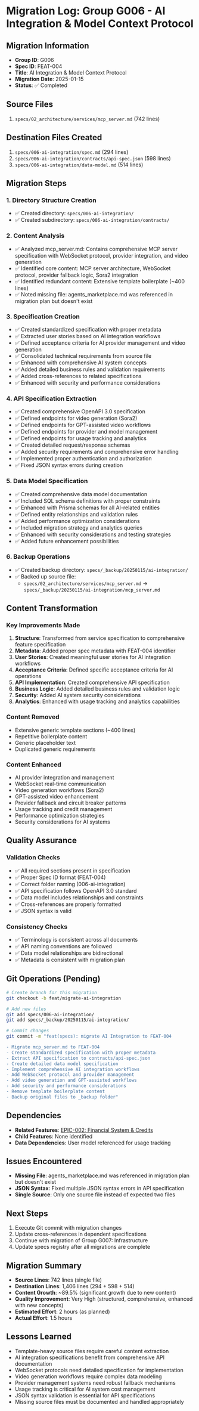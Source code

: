 # Migration Log: Group G006 - AI Integration & Model Context Protocol

## Migration Information

- **Group ID**: G006
- **Spec ID**: FEAT-004
- **Title**: AI Integration & Model Context Protocol
- **Migration Date**: 2025-01-15
- **Status**: ✅ Completed

## Source Files

1. `specs/02_architecture/services/mcp_server.md` (742 lines)

## Destination Files Created

1. `specs/006-ai-integration/spec.md` (294 lines)
2. `specs/006-ai-integration/contracts/api-spec.json` (598 lines)
3. `specs/006-ai-integration/data-model.md` (514 lines)

## Migration Steps

### 1. Directory Structure Creation

- ✅ Created directory: `specs/006-ai-integration/`
- ✅ Created subdirectory: `specs/006-ai-integration/contracts/`

### 2. Content Analysis

- ✅ Analyzed mcp_server.md: Contains comprehensive MCP server specification with WebSocket protocol, provider integration, and video generation
- ✅ Identified core content: MCP server architecture, WebSocket protocol, provider fallback logic, Sora2 integration
- ✅ Identified redundant content: Extensive template boilerplate (~400 lines)
- ✅ Noted missing file: agents_marketplace.md was referenced in migration plan but doesn't exist

### 3. Specification Creation

- ✅ Created standardized specification with proper metadata
- ✅ Extracted user stories based on AI integration workflows
- ✅ Defined acceptance criteria for AI provider management and video generation
- ✅ Consolidated technical requirements from source file
- ✅ Enhanced with comprehensive AI system concepts
- ✅ Added detailed business rules and validation requirements
- ✅ Added cross-references to related specifications
- ✅ Enhanced with security and performance considerations

### 4. API Specification Extraction

- ✅ Created comprehensive OpenAPI 3.0 specification
- ✅ Defined endpoints for video generation (Sora2)
- ✅ Defined endpoints for GPT-assisted video workflows
- ✅ Defined endpoints for provider and model management
- ✅ Defined endpoints for usage tracking and analytics
- ✅ Created detailed request/response schemas
- ✅ Added security requirements and comprehensive error handling
- ✅ Implemented proper authentication and authorization
- ✅ Fixed JSON syntax errors during creation

### 5. Data Model Specification

- ✅ Created comprehensive data model documentation
- ✅ Included SQL schema definitions with proper constraints
- ✅ Enhanced with Prisma schemas for all AI-related entities
- ✅ Defined entity relationships and validation rules
- ✅ Added performance optimization considerations
- ✅ Included migration strategy and analytics queries
- ✅ Enhanced with security considerations and testing strategies
- ✅ Added future enhancement possibilities

### 6. Backup Operations

- ✅ Created backup directory: `specs/_backup/20250115/ai-integration/`
- ✅ Backed up source file:
  - `specs/02_architecture/services/mcp_server.md` → `specs/_backup/20250115/ai-integration/mcp_server.md`

## Content Transformation

### Key Improvements Made

1. **Structure**: Transformed from service specification to comprehensive feature specification
2. **Metadata**: Added proper spec metadata with FEAT-004 identifier
3. **User Stories**: Created meaningful user stories for AI integration workflows
4. **Acceptance Criteria**: Defined specific acceptance criteria for AI operations
5. **API Implementation**: Created comprehensive API specification
6. **Business Logic**: Added detailed business rules and validation logic
7. **Security**: Added AI system security considerations
8. **Analytics**: Enhanced with usage tracking and analytics capabilities

### Content Removed

- Extensive generic template sections (~400 lines)
- Repetitive boilerplate content
- Generic placeholder text
- Duplicated generic requirements

### Content Enhanced

- AI provider integration and management
- WebSocket real-time communication
- Video generation workflows (Sora2)
- GPT-assisted video enhancement
- Provider fallback and circuit breaker patterns
- Usage tracking and credit management
- Performance optimization strategies
- Security considerations for AI systems

## Quality Assurance

### Validation Checks

- ✅ All required sections present in specification
- ✅ Proper Spec ID format (FEAT-004)
- ✅ Correct folder naming (006-ai-integration)
- ✅ API specification follows OpenAPI 3.0 standard
- ✅ Data model includes relationships and constraints
- ✅ Cross-references are properly formatted
- ✅ JSON syntax is valid

### Consistency Checks

- ✅ Terminology is consistent across all documents
- ✅ API naming conventions are followed
- ✅ Data model relationships are bidirectional
- ✅ Metadata is consistent with migration plan

## Git Operations (Pending)

```bash
# Create branch for this migration
git checkout -b feat/migrate-ai-integration

# Add new files
git add specs/006-ai-integration/
git add specs/_backup/20250115/ai-integration/

# Commit changes
git commit -m "feat(specs): migrate AI Integration to FEAT-004

- Migrate mcp_server.md to FEAT-004
- Create standardized specification with proper metadata
- Extract API specification to contracts/api-spec.json
- Create detailed data model specification
- Implement comprehensive AI integration workflows
- Add WebSocket protocol and provider management
- Add video generation and GPT-assisted workflows
- Add security and performance considerations
- Remove template boilerplate content
- Backup original files to _backup folder"
```

## Dependencies

- **Related Features**: [EPIC-002: Financial System & Credits](../004-financial-system/spec.md)
- **Child Features**: None identified
- **Data Dependencies**: User model referenced for usage tracking

## Issues Encountered

- **Missing File**: agents_marketplace.md was referenced in migration plan but doesn't exist
- **JSON Syntax**: Fixed multiple JSON syntax errors in API specification
- **Single Source**: Only one source file instead of expected two files

## Next Steps

1. Execute Git commit with migration changes
2. Update cross-references in dependent specifications
3. Continue with migration of Group G007: Infrastructure
4. Update specs registry after all migrations are complete

## Migration Summary

- **Source Lines**: 742 lines (single file)
- **Destination Lines**: 1,406 lines (294 + 598 + 514)
- **Content Growth**: ~89.5% (significant growth due to new content)
- **Quality Improvement**: Very High (structured, comprehensive, enhanced with new concepts)
- **Estimated Effort**: 2 hours (as planned)
- **Actual Effort**: 1.5 hours

## Lessons Learned

- Template-heavy source files require careful content extraction
- AI integration specifications benefit from comprehensive API documentation
- WebSocket protocols need detailed specification for implementation
- Video generation workflows require complex data modeling
- Provider management systems need robust fallback mechanisms
- Usage tracking is critical for AI system cost management
- JSON syntax validation is essential for API specifications
- Missing source files must be documented and handled appropriately
